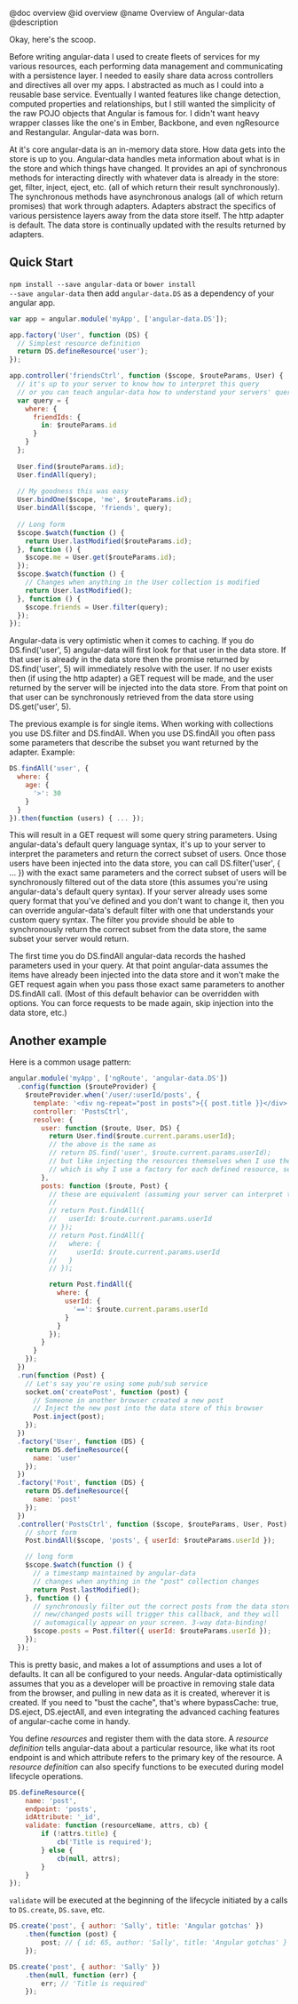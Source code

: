 @doc overview
@id overview
@name Overview of Angular-data
@description

Okay, here's the scoop.

Before writing angular-data I used to create fleets of services for my various resources, each performing data management and communicating with a persistence layer. I needed to easily share data across controllers and directives all over my apps. I abstracted as much as I could into a reusable base service. Eventually I wanted features like change detection, computed properties and relationships, but I still wanted the simplicity of the raw POJO objects that Angular is famous for. I didn't want heavy wrapper classes like the one's in Ember, Backbone, and even ngResource and Restangular. Angular-data was born.

At it's core angular-data is an in-memory data store. How data gets into the store is up to you. Angular-data handles meta information about what is in the store and which things have changed. It provides an api of synchronous methods for interacting directly with whatever data is already in the store: get, filter, inject, eject, etc. (all of which return their result synchronously). The synchronous methods have asynchronous analogs (all of which return promises) that work through adapters. Adapters abstract the specifics of various persistence layers away from the data store itself. The http adapter is default. The data store is continually updated with the results returned by adapters.

## Quick Start
<code>npm install --save angular-data</code> or <code>bower install --save angular-data</code> then add
<code>angular-data.DS</code> as a dependency of your angular app.

```js
var app = angular.module('myApp', ['angular-data.DS']);
```

```js
app.factory('User', function (DS) {
  // Simplest resource definition
  return DS.defineResource('user');
});
```

```js
app.controller('friendsCtrl', function ($scope, $routeParams, User) {
  // it's up to your server to know how to interpret this query
  // or you can teach angular-data how to understand your servers' query language
  var query = {
    where: {
      friendIds: {
        in: $routeParams.id
      }
    }
  };
  
  User.find($routeParams.id);
  User.findAll(query);
  
  // My goodness this was easy
  User.bindOne($scope, 'me', $routeParams.id);
  User.bindAll($scope, 'friends', query);
  
  // Long form
  $scope.$watch(function () {
    return User.lastModified($routeParams.id);
  }, function () {
    $scope.me = User.get($routeParams.id);
  });
  $scope.$watch(function () {
    // Changes when anything in the User collection is modified
    return User.lastModified();
  }, function () {
    $scope.friends = User.filter(query);
  });
});
```

Angular-data is very optimistic when it comes to caching. If you do DS.find('user', 5) angular-data will first look for that user in the data store. If that user is already in the data store then the promise returned by DS.find('user', 5) will immediately resolve with the user. If no user exists then (if using the http adapter) a GET request will be made, and the user returned by the server will be injected into the data store. From that point on that user can be synchronously retrieved from the data store using DS.get('user', 5).

The previous example is for single items. When working with collections you use DS.filter and DS.findAll. When you use DS.findAll you often pass some parameters that describe the subset you want returned by the adapter. Example:

```js
DS.findAll('user', {
  where: {
    age: {
      '>': 30
    }
  }
}).then(function (users) { ... });
```

This will result in a GET request will some query string parameters. Using angular-data's default query language syntax, it's up to your server to interpret the parameters and return the correct subset of users. Once those users have been injected into the data store, you can call DS.filter('user', { ... }) with the exact same parameters and the correct subset of users will be synchronously filtered out of the data store (this assumes you're using angular-data's default query syntax). If your server already uses some query format that you've defined and you don't want to change it, then you can override angular-data's default filter with one that understands your custom query syntax. The filter you provide should be able to synchronously return the correct subset from the data store, the same subset your server would return.

The first time you do DS.findAll angular-data records the hashed parameters used in your query. At that point angular-data assumes the items have already been injected into the data store and it won't make the GET request again when you pass those exact same parameters to another DS.findAll call. (Most of this default behavior can be overridden with options. You can force requests to be made again, skip injection into the data store, etc.)

## Another example

Here is a common usage pattern:

```js
angular.module('myApp', ['ngRoute', 'angular-data.DS'])
  .config(function ($routeProvider) {
    $routeProvider.when('/user/:userId/posts', {
      template: '<div ng-repeat="post in posts">{{ post.title }}</div>',
      controller: 'PostsCtrl',
      resolve: {
        user: function ($route, User, DS) {
          return User.find($route.current.params.userId);
          // the above is the same as
          // return DS.find('user', $route.current.params.userId);
          // but like injecting the resources themselves when I use them
          // which is why I use a factory for each defined resource, seen below
        },
        posts: function ($route, Post) {
          // these are equivalent (assuming your server can interpret them that way)
          //
          // return Post.findAll({
          //   userId: $route.current.params.userId
          // });
          // return Post.findAll({
          //   where: {
          //     userId: $route.current.params.userId
          //   }
          // });

          return Post.findAll({
            where: {
              userId: {
                '==': $route.current.params.userId
              }
            }
          });
        }
      }
    });
  })
  .run(function (Post) {
    // Let's say you're using some pub/sub service
    socket.on('createPost', function (post) {
      // Someone in another browser created a new post
      // Inject the new post into the data store of this browser
      Post.inject(post);
    });
  })
  .factory('User', function (DS) {
    return DS.defineResource({
      name: 'user'
    });
  })
  .factory('Post', function (DS) {
    return DS.defineResource({
      name: 'post'
    });
  })
  .controller('PostsCtrl', function ($scope, $routeParams, User, Post) {
    // short form
    Post.bindAll($scope, 'posts', { userId: $routeParams.userId });

    // long form
    $scope.$watch(function () {
      // a timestamp maintained by angular-data
      // changes when anything in the "post" collection changes
      return Post.lastModified();
    }, function () {
      // synchronously filter out the correct posts from the data store
      // new/changed posts will trigger this callback, and they will
      // automagically appear on your screen. 3-way data-binding!
      $scope.posts = Post.filter({ userId: $routeParams.userId });
    });
  });
```

This is pretty basic, and makes a lot of assumptions and uses a lot of defaults. It can all be configured to your needs. Angular-data optimistically assumes that you as a developer will be proactive in removing stale data from the browser, and pulling in new data as it is created, wherever it is created. If you need to "bust the cache", that's where bypassCache: true, DS.eject, DS.ejectAll, and even integrating the advanced caching features of angular-cache come in handy. 

You define _resources_ and register them with the data store. A _resource definition_ tells angular-data
about a particular resource, like what its root endpoint is and which attribute refers to the primary key of the
resource. A _resource definition_ can also specify functions to be executed during model lifecycle operations.

```js
DS.defineResource({
	name: 'post',
	endpoint: 'posts',
	idAttribute: '_id',
	validate: function (resourceName, attrs, cb) {
		if (!attrs.title) {
			cb('Title is required');
		} else {
			cb(null, attrs);
		}
	}
});
```

`validate` will be executed at the beginning of the lifecycle initiated by a calls to `DS.create`, `DS.save`, etc.
```js
DS.create('post', { author: 'Sally', title: 'Angular gotchas' })
	.then(function (post) {
		post; // { id: 65, author: 'Sally', title: 'Angular gotchas' }
	});

DS.create('post', { author: 'Sally' })
	.then(null, function (err) {
		err; // 'Title is required'
	});
```
